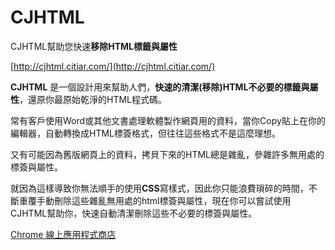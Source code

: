 # CJHTML

CJHTML幫助您快速**移除HTML標籤與屬性**

[http://cjhtml.citiar.com/](http://cjhtml.citiar.com/)

**CJHTML** 是一個設計用來幫助人們，**快速的清潔(移除)HTML不必要的標籤與屬性**，還原你最原始乾淨的HTML程式碼。

常有客戶使用Word或其他文書處理軟體製作網頁用的資料，當你Copy貼上在你的編輯器，自動轉換成HTML標簽格式，但往往這些格式不是這麼理想。

又有可能因為舊版網頁上的資料，拷貝下來的HTML總是雜亂，參雜許多無用處的標簽與屬性。

就因為這樣導致你無法順手的使用**CSS**寫樣式，因此你只能浪費瑣碎的時間，不斷重覆手動刪除這些雜亂無用處的html標簽與屬性，現在你可以嘗試使用CJHTML幫助你，快速自動清潔刪除這些不必要的標簽與屬性。

[Chrome 線上應用程式商店](https://chrome.google.com/webstore/detail/cjhtml/ekcpokmjjfacpjjcpnkpdihjjpiphoph?hl=zh-TW&utm_source=chrome-ntp-launcher)
